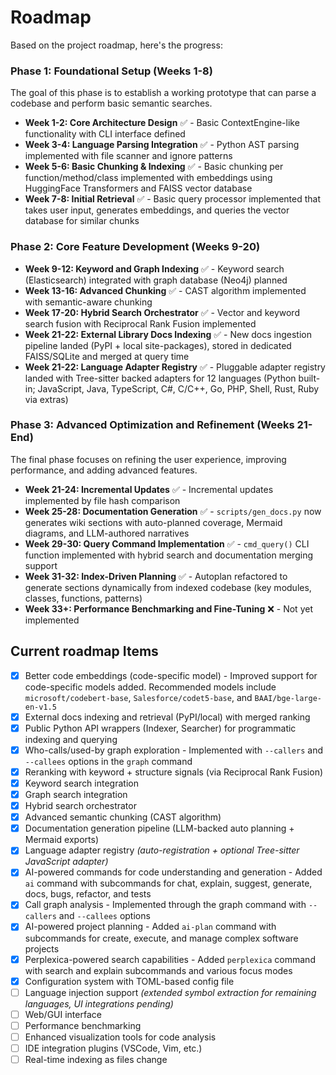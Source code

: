 # Roadmap

Based on the project roadmap, here's the progress:

### Phase 1: Foundational Setup (Weeks 1-8)
The goal of this phase is to establish a working prototype that can parse a codebase and perform basic semantic searches.

- **Week 1-2: Core Architecture Design** ✅ - Basic ContextEngine-like functionality with CLI interface defined
- **Week 3-4: Language Parsing Integration** ✅ - Python AST parsing implemented with file scanner and ignore patterns
- **Week 5-6: Basic Chunking & Indexing** ✅ - Basic chunking per function/method/class implemented with embeddings using HuggingFace Transformers and FAISS vector database
- **Week 7-8: Initial Retrieval** ✅ - Basic query processor implemented that takes user input, generates embeddings, and queries the vector database for similar chunks

### Phase 2: Core Feature Development (Weeks 9-20)

- **Week 9-12: Keyword and Graph Indexing** ✅ - Keyword search (Elasticsearch) integrated with graph database (Neo4j) planned
- **Week 13-16: Advanced Chunking** ✅ - CAST algorithm implemented with semantic-aware chunking
- **Week 17-20: Hybrid Search Orchestrator** ✅ - Vector and keyword search fusion with Reciprocal Rank Fusion implemented
- **Week 21-22: External Library Docs Indexing** ✅ - New docs ingestion pipeline landed (PyPI + local site-packages), stored in dedicated FAISS/SQLite and merged at query time
- **Week 21-22: Language Adapter Registry** ✅ - Pluggable adapter registry landed with Tree-sitter backed adapters for 12 languages (Python built-in; JavaScript, Java, TypeScript, C#, C/C++, Go, PHP, Shell, Rust, Ruby via extras)

### Phase 3: Advanced Optimization and Refinement (Weeks 21-End)
The final phase focuses on refining the user experience, improving performance, and adding advanced features.

- **Week 21-24: Incremental Updates** ✅ - Incremental updates implemented by file hash comparison
- **Week 25-28: Documentation Generation** ✅ - `scripts/gen_docs.py` now generates wiki sections with auto-planned coverage, Mermaid diagrams, and LLM-authored narratives
- **Week 29-30: Query Command Implementation** ✅ - `cmd_query()` CLI function implemented with hybrid search and documentation merging support
- **Week 31-32: Index-Driven Planning** ✅ - Autoplan refactored to generate sections dynamically from indexed codebase (key modules, classes, functions, patterns)
- **Week 33+: Performance Benchmarking and Fine-Tuning** ❌ - Not yet implemented

## Current roadmap Items

- [x] Better code embeddings (code-specific model) - Improved support for code-specific models added. Recommended models include `microsoft/codebert-base`, `Salesforce/codet5-base`, and `BAAI/bge-large-en-v1.5`
- [x] External docs indexing and retrieval (PyPI/local) with merged ranking
- [x] Public Python API wrappers (Indexer, Searcher) for programmatic indexing and querying
- [x] Who-calls/used-by graph exploration - Implemented with `--callers` and `--callees` options in the `graph` command
- [x] Reranking with keyword + structure signals (via Reciprocal Rank Fusion)
- [x] Keyword search integration
- [x] Graph search integration
- [x] Hybrid search orchestrator
- [x] Advanced semantic chunking (CAST algorithm)
- [x] Documentation generation pipeline (LLM-backed auto planning + Mermaid exports)
- [x] Language adapter registry *(auto-registration + optional Tree-sitter JavaScript adapter)*
- [x] AI-powered commands for code understanding and generation - Added `ai` command with subcommands for chat, explain, suggest, generate, docs, bugs, refactor, and tests
- [x] Call graph analysis - Implemented through the graph command with `--callers` and `--callees` options
- [x] AI-powered project planning - Added `ai-plan` command with subcommands for create, execute, and manage complex software projects
- [x] Perplexica-powered search capabilities - Added `perplexica` command with search and explain subcommands and various focus modes
- [x] Configuration system with TOML-based config file
- [ ] Language injection support *(extended symbol extraction for remaining languages, UI integrations pending)*
- [ ] Web/GUI interface
- [ ] Performance benchmarking
- [ ] Enhanced visualization tools for code analysis
- [ ] IDE integration plugins (VSCode, Vim, etc.)
- [ ] Real-time indexing as files change